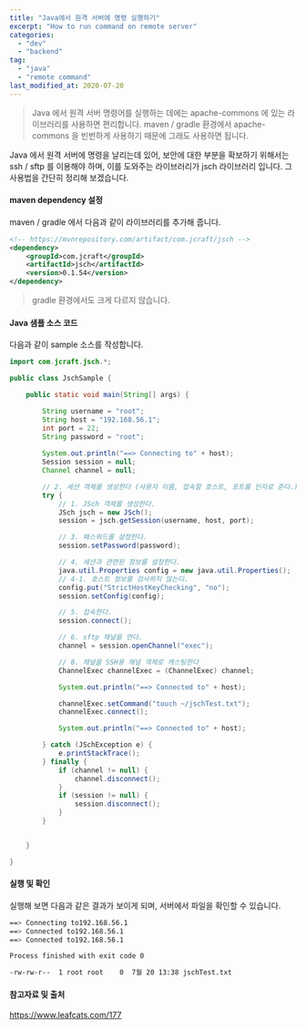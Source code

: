 ```yaml
---
title: "Java에서 원격 서버에 명령 실행하기"
excerpt: "How to run command on remote server"
categories:
  - "dev"
  - "backend"
tag:
  - "java"
  - "remote command"
last_modified_at: 2020-07-20
---
```


> Java 에서 원격 서버 명령어를 실행하는 데에는 apache-commons 에 있는 라이브러리를 사용하면 편리합니다. maven / gradle 환경에서 apache-commons 을 빈번하게 사용하기 때문에 그래도 사용하면 됩니다.

Java 에서 원격 서버에 명령을 날리는데 있어, 보안에 대한 부분을 확보하기 위해서는 ssh / sftp 를 이용해야 하며, 이를 도와주는 라이브러리가 jsch 라이브러리 입니다. 그 사용법을 간단히 정리해 보겠습니다. 

#### maven dependency 설정

maven / gradle 에서 다음과 같이 라이브러리를 추가해 줍니다. 

```xml
<!-- https://mvnrepository.com/artifact/com.jcraft/jsch -->
<dependency>
    <groupId>com.jcraft</groupId>
    <artifactId>jsch</artifactId>
    <version>0.1.54</version>
</dependency>
```

> gradle 환경에서도 크게 다르지 않습니다.

#### Java 샘플 소스 코드

다음과 같이 sample 소스를 작성합니다. 

```java
import com.jcraft.jsch.*;

public class JschSample {

    public static void main(String[] args) {

        String username = "root";
        String host = "192.168.56.1";
        int port = 22;
        String password = "root";
        
        System.out.println("==> Connecting to" + host);
        Session session = null;
        Channel channel = null;

        // 2. 세션 객체를 생성한다 (사용자 이름, 접속할 호스트, 포트를 인자로 준다.)
        try {
            // 1. JSch 객체를 생성한다.
            JSch jsch = new JSch();
            session = jsch.getSession(username, host, port);

            // 3. 패스워드를 설정한다.
            session.setPassword(password);

            // 4. 세션과 관련된 정보를 설정한다.
            java.util.Properties config = new java.util.Properties();
            // 4-1. 호스트 정보를 검사하지 않는다.
            config.put("StrictHostKeyChecking", "no");
            session.setConfig(config);

            // 5. 접속한다.
            session.connect();

            // 6. sftp 채널을 연다.
            channel = session.openChannel("exec");

            // 8. 채널을 SSH용 채널 객체로 캐스팅한다
            ChannelExec channelExec = (ChannelExec) channel;

            System.out.println("==> Connected to" + host);

            channelExec.setCommand("touch ~/jschTest.txt");
            channelExec.connect();

            System.out.println("==> Connected to" + host);

        } catch (JSchException e) {
            e.printStackTrace();
        } finally {
            if (channel != null) {
                channel.disconnect();
            }
            if (session != null) {
                session.disconnect();
            }
        }


    }

}
```

#### 실행 및 확인

실행해 보면 다음과 같은 결과가 보이게 되며, 서버에서 파일을 확인할 수 있습니다.

```sh
==> Connecting to192.168.56.1
==> Connected to192.168.56.1
==> Connected to192.168.56.1

Process finished with exit code 0
```

```sh
-rw-rw-r--  1 root root    0  7월 20 13:38 jschTest.txt
```

#### 참고자료 및 출처

https://www.leafcats.com/177